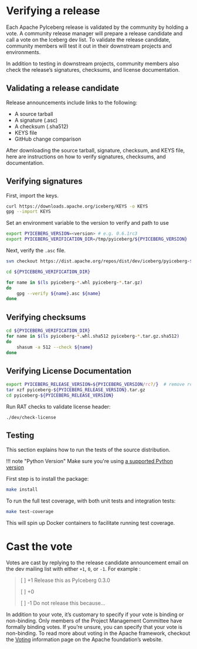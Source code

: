 <!--
  - Licensed to the Apache Software Foundation (ASF) under one
  - or more contributor license agreements.  See the NOTICE file
  - distributed with this work for additional information
  - regarding copyright ownership.  The ASF licenses this file
  - to you under the Apache License, Version 2.0 (the
  - "License"); you may not use this file except in compliance
  - with the License.  You may obtain a copy of the License at
  -
  -   http://www.apache.org/licenses/LICENSE-2.0
  -
  - Unless required by applicable law or agreed to in writing,
  - software distributed under the License is distributed on an
  - "AS IS" BASIS, WITHOUT WARRANTIES OR CONDITIONS OF ANY
  - KIND, either express or implied.  See the License for the
  - specific language governing permissions and limitations
  - under the License.
  -->

# Verifying a release

Each Apache PyIceberg release is validated by the community by holding a vote. A community release manager will prepare a release candidate and call a vote on the Iceberg dev list. To validate the release candidate, community members will test it out in their downstream projects and environments.

In addition to testing in downstream projects, community members also check the release’s signatures, checksums, and license documentation.

## Validating a release candidate

Release announcements include links to the following:

- A source tarball
- A signature (.asc)
- A checksum (.sha512)
- KEYS file
- GitHub change comparison

After downloading the source tarball, signature, checksum, and KEYS file, here are instructions on how to verify signatures, checksums, and documentation.

## Verifying signatures

First, import the keys.

```sh
curl https://downloads.apache.org/iceberg/KEYS -o KEYS
gpg --import KEYS
```

Set an environment variable to the version to verify and path to use

```sh
export PYICEBERG_VERSION=<version> # e.g. 0.6.1rc3
export PYICEBERG_VERIFICATION_DIR=/tmp/pyiceberg/${PYICEBERG_VERSION}
```

Next, verify the `.asc` file.

```sh
svn checkout https://dist.apache.org/repos/dist/dev/iceberg/pyiceberg-${PYICEBERG_VERSION}/ ${PYICEBERG_VERIFICATION_DIR}

cd ${PYICEBERG_VERIFICATION_DIR}

for name in $(ls pyiceberg-*.whl pyiceberg-*.tar.gz)
do
    gpg --verify ${name}.asc ${name}
done
```

## Verifying checksums

```sh
cd ${PYICEBERG_VERIFICATION_DIR}
for name in $(ls pyiceberg-*.whl.sha512 pyiceberg-*.tar.gz.sha512)
do
    shasum -a 512 --check ${name}
done
```

## Verifying License Documentation

```sh
export PYICEBERG_RELEASE_VERSION=${PYICEBERG_VERSION/rc?/}  # remove rcX qualifier
tar xzf pyiceberg-${PYICEBERG_RELEASE_VERSION}.tar.gz
cd pyiceberg-${PYICEBERG_RELEASE_VERSION}
```

Run RAT checks to validate license header:

```shell
./dev/check-license
```

## Testing

This section explains how to run the tests of the source distribution.

<!-- prettier-ignore-start -->

!!! note "Python Version"
    Make sure you're using [a supported Python version](https://github.com/apache/iceberg-python/blob/main/pyproject.toml#L29-L32)

<!-- prettier-ignore-end -->

First step is to install the package:

```sh
make install
```

To run the full test coverage, with both unit tests and integration tests:

```sh
make test-coverage
```

This will spin up Docker containers to facilitate running test coverage.

# Cast the vote

Votes are cast by replying to the release candidate announcement email on the dev mailing list with either `+1`, `0`, or `-1`. For example :

> [ ] +1 Release this as PyIceberg 0.3.0
>
> [ ] +0
>
> [ ] -1 Do not release this because…

In addition to your vote, it’s customary to specify if your vote is binding or non-binding. Only members of the Project Management Committee have formally binding votes. If you’re unsure, you can specify that your vote is non-binding. To read more about voting in the Apache framework, checkout the [Voting](https://www.apache.org/foundation/voting.html) information page on the Apache foundation’s website.
